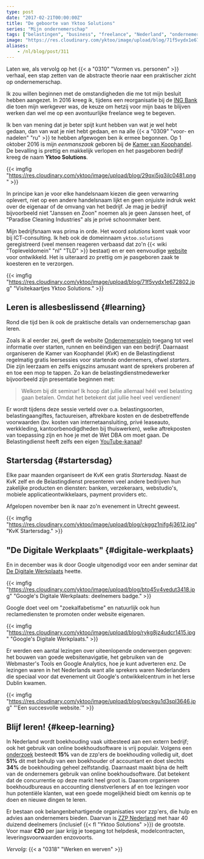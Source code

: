 ```yaml
---
type: post
date: "2017-02-21T00:00:00Z"
title: "De geboorte van Yktoo Solutions"
series: "Mijn ondernemerschap"
tags: ["belastingen", "business", "freelance", "Nederland", "ondernemerschap", "werk", "Yktoo Solutions"]
image: "https://res.cloudinary.com/yktoo/image/upload/blog/71f5vydx1e672802.jpg"
aliases:
    - /nl/blog/post/311
---
```


Laten we, als vervolg op het {{< a "0310" "Vormen vs. personen" >}} verhaal, een stap zetten van de abstracte theorie naar een praktischer zicht op ondernemerschap.

Ik zou willen beginnen met de omstandigheden die me tot mijn besluit hebben aangezet. In 2016 kreeg ik, tijdens een reorganisatie bij de [ING Bank](http://www.ing.com/) die toen mijn werkgever was, de keuze om hetzij voor mijn baas te blijven werken dan wel me op een avontuurlijke freelance weg te begeven.

<!--more-->

Ik ben van mening dat je beter spijt kunt hebben van wat je wel hebt gedaan, dan van wat je niet hebt gedaan, en na alle {{< a "0309" "voor- en nadelen" "ru" >}} te hebben afgewogen ben ik ermee begonnen. Op 1 oktober 2016 is mijn *eenmanszaak* geboren bij de [Kamer van Koophandel](https://www.kvk.nl/). De bevalling is prettig en makkelijk verlopen en het pasgeboren bedrijf kreeg de naam **Yktoo Solutions**.

{{< imgfig "https://res.cloudinary.com/yktoo/image/upload/blog/29qxi5jq3ilc0481.png" >}}

In principe kan je voor elke handelsnaam kiezen die geen verwarring oplevert, niet op een andere handelsnaam lijkt en geen onjuiste indruk wekt over de eigenaar of de omvang van het bedrijf. Je mag je bedrijf bijvoorbeeld niet "Janssen en Zoon" noemen als je geen Janssen heet, of "Paradise Cleaning Industries" als je privé schoonmaker bent.

Mijn bedrijfsnaam was prima in orde. Het woord *solutions* komt vaak voor bij ICT-consulting. Ik heb ook de domeinnaam `yktoo.solutions` geregistreerd (veel mensen reageren verbaasd dat zo'n {{< wiki "Topleveldomein" "nl" "TLD" >}} bestaat) en er een eenvoudige [website](https://www.yktoo.solutions/) voor ontwikkeld. Het is uiteraard zo prettig om je pasgeboren zaak te koesteren en te verzorgen.

{{< imgfig "https://res.cloudinary.com/yktoo/image/upload/blog/71f5vydx1e672802.jpg" "Visitekaartjes Yktoo Solutions." >}}

## Leren is allesbeslissend {#learning}

Rond die tijd ben ik ook de praktische details van ondernemerschap gaan leren.

Zoals ik al eerder zei,  geeft de website [Ondernemersplein](http://www.ondernemersplein.nl/) toegang tot veel informatie over starten, runnen en beëindigen van een bedrijf. Daarnaast organiseren de Kamer van Koophandel (*KvK*) en de Belastingdienst regelmatig gratis leersessies voor startende ondernemers, ofwel *starters*. Die zijn leerzaam en zelfs enigszins amusant want de sprekers proberen af en toe een mop te tappen. Zo kan de belastingdienstmedewerker bijvoorbeeld zijn presentatie beginnen met:

> Welkom bij dit seminar! Ik hoop dat jullie allemaal héél veel belasting gaan betalen. Omdat het betekent dat jullie heel veel verdienen!

Er wordt tijdens deze sessie verteld over o.a. belastingsoorten, belastingaangiftes, factuureisen, aftrekbare kosten en de desbetreffende voorwaarden (bv. kosten van internetaansluiting, privé leaseauto, werkkleding, kantoorbenodigdheden bij thuiswerken), welke aftrekposten van toepassing zijn en hoe je met de Wet DBA om moet gaan. De Belastingdienst heeft zelfs een eigen [YouTube-kanaal](https://www.youtube.com/user/BelastingdienstVideo)!

## Startersdag {#startersdag}

Elke paar maanden organiseert de KvK een gratis *Startersdag*. Naast de KvK zelf en de Belastingdienst presenteren veel andere bedrijven hun zakelijke producten en diensten: banken, verzekeraars, webstudio's, mobiele applicatieontwikkelaars, payment providers etc.

Afgelopen november ben ik naar zo'n evenement in Utrecht geweest.

{{< imgfig "https://res.cloudinary.com/yktoo/image/upload/blog/ckggz1nifg4j3612.jpg" "KvK Startersdag." >}}

## "De Digitale Werkplaats" {#digitale-werkplaats}

En in december was ik door Google uitgenodigd voor een ander seminar dat [De Digitale Werkplaats](https://digitalewerkplaats.withgoogle.com/) heette.

{{< imgfig "https://res.cloudinary.com/yktoo/image/upload/blog/bto45v4vedut3418.jpg" "Google's Digitale Werkplaats: deelnemers badge." >}}

Google doet veel om "zoekalfabetisme" en natuurlijk ook hun reclamediensten te promoten onder website eigenaren.

{{< imgfig "https://res.cloudinary.com/yktoo/image/upload/blog/rykg8jz4udcr1415.jpg" "Google's Digitale Werkplaats." >}}

Er werden een aantal lezingen over uiteenlopende onderwerpen gegeven: het bouwen van goede websitenavigatie, het gebruiken van de Webmaster's Tools en Google Analytics, hoe je kunt adverteren enz. De lezingen waren in het Nederlands want alle sprekers waren Nederlanders die speciaal voor dat evenement uit Google's ontwikkelcentrum in het Ierse Dublin kwamen.

{{< imgfig "https://res.cloudinary.com/yktoo/image/upload/blog/ppckgu1d3spl3646.jpg" "'Een succesvolle website.'" >}}

## Blijf leren! {#keep-learning}

In Nederland wordt boekhouding vaak uitbesteed aan een extern bedrijf; ook het gebruik van online boekhoudsoftware is vrij populair. Volgens een [onderzoek](https://infogr.am/2ee6f09c-e346-405f-b4c0-3d511d5d3ab7) besteedt **15%** van de zzp'ers de boekhouding volledig uit, doet **51%** dit met behulp van een boekhouder of accountant en doet slechts **34%** de boekhouding geheel zelfstandig. Daarnaast maakt bijna de helft van de ondernemers gebruik van online boekhoudsoftware. Dat betekent dat de concurrentie op deze markt heel groot is. Daarom organiseren boekhoudbureaus en accounting dienstverleners af en toe lezingen voor hun potentiële klanten, wat een goede mogelijkheid biedt om kennis op te doen en nieuwe dingen te leren.

Er bestaan ook belangenbehartigende organisaties voor zzp'ers, die hulp en advies aan ondernemers bieden. Daarvan is [ZZP Nederland](https://www.zzp-nederland.nl/) met haar 40 duizend deelnemers (inclusief {{< fl "Yktoo Solutions" >}}) de grootste. Voor maar **€20** per jaar krijg je toegang tot helpdesk, modelcontracten, leveringsvoorwaarden enzovoorts.

*Vervolg:* {{< a "0318" "Werken en werven" >}}
